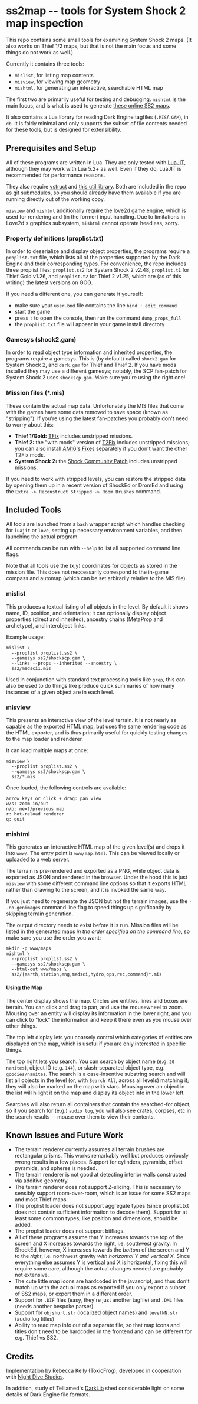 # ss2map -- tools for System Shock 2 map inspection

This repo contains some small tools for examining System Shock 2 maps. (It also
works on Thief 1/2 maps, but that is not the main focus and some things do not
work as well.)

Currently it contains three tools:

- `mislist`, for listing map contents
- `misview`, for viewing map geometry
- `mishtml`, for generating an interactive, searchable HTML map

The first two are primarily useful for testing and debugging. `mishtml` is the
main focus, and is what is used to generate [these online SS2 maps](https://funkyhorror.ancilla.ca/toxicfrog/maps/ss2).

It also contains a Lua library for reading Dark Engine tagfiles (`.MIS`/`.GAM`),
in `db`. It is fairly minimal and only supports the subset of file contents needed
for these tools, but is designed for extensibility.

## Prerequisites and Setup

All of these programs are written in Lua. They are only tested with [LuaJIT](https://luajit.org/),
although they may work with Lua 5.2+ as well. Even if they do, LuaJIT is recommended
for performance reasons.

They also require [vstruct](https://github.com/toxicfrog/vstruct/) and
[this util library](https://github.com/toxicfrog/luautil/). Both are included in
the repo as git submodules, so you should already have them available if you are
running directly out of the working copy.

`misview` and `mishtml` additionally require the [love2d game engine](https://love2d.org/),
which is used for rendering and (in the former) input handling. Due to limitations
in Love2d's graphics subsystem, `mishtml` cannot operate headless, sorry.

### Property definitions (proplist.txt)

In order to deserialize and display object properties, the programs require a
`proplist.txt` file, which lists all of the properties supported by the Dark
Engine and their corresponding types. For convenience, the repo includes three
proplist files: `proplist.ss2` for System Shock 2 v2.48, `proplist.t1` for Thief
Gold v1.26, and `proplist.t2` for Thief 2 v1.25, which are (as of this writing)
the latest versions on GOG.

If you need a different one, you can generate it yourself:

- make sure your `user.bnd` file contains the line `bind : edit_command`
- start the game
- press `:` to open the console, then run the command `dump_props_full`
- the `proplist.txt` file will appear in your game install directory

### Gamesys (shock2.gam)

In order to read object type information and inherited properties, the programs
require a gamesys. This is (by default) called `shock2.gam` for System Shock 2,
and `dark.gam` for Thief and Thief 2. If you have mods installed they may use a
different gamesys; notably, the SCP fan-patch for System Shock 2 uses `shockscp.gam`.
Make sure you're using the right one!

### Mission files (*.mis)

These contain the actual map data. Unfortunately the MIS files that come with the
games have some data removed to save space (known as "stripping"). If you're using
the latest fan-patches you probably don't need to worry about this:

- **Thief 1/Gold:** [TFix](https://www.ttlg.com/forums/showthread.php?t=134733) includes unstripped missions.
- **Thief 2:** the "with mods" version of [T2Fix](https://www.ttlg.com/forums/showthread.php?t=149669) includes unstripped missions; you can also install [AM16's Fixes](https://www.ttlg.com/forums/showthread.php?t=141121) separately if you don't want the other T2Fix mods.
- **System Shock 2:** the [Shock Community Patch](https://www.systemshock.org/index.php?topic=7116.0) includes unstripped missions.

If you need to work with stripped levels, you can restore the stripped data by
opening them up in a recent version of ShockEd or DromEd and using the
`Extra -> Reconstruct Stripped -> Room Brushes` command.

## Included Tools

All tools are launched from a `bash` wrapper script which handles checking for
`luajit` or `love`, setting up necessary environment variables, and then launching
the actual program.

All commands can be run with `--help` to list all supported command line flags.

Note that all tools use the (x,y) coordinates for objects as stored in the mission
file. This does not neccessarily correspond to the in-game compass and automap
(which can be set arbirarily relative to the MIS file).

### mislist

This produces a textual listing of all objects in the level. By default it shows
name, ID, position, and orientation; it can optionally display object properties
(direct and inherited), ancestry chains (MetaProp and archetype), and interobject
links.

Example usage:

    mislist \
      --proplist proplist.ss2 \
      --gamesys ss2/shockscp.gam \
      --links --props --inherited --ancestry \
      ss2/medsci1.mis

Used in conjunction with standard text processing tools like `grep`, this can also
be used to do things like produce quick summaries of how many instances of a given
object are in each level.

### misview

This presents an interactive view of the level terrain. It is not nearly as capable
as the exported HTML map, but uses the same rendering code as the HTML exporter,
and is thus primarily useful for quickly testing changes to the map loader and
renderer.

It can load multiple maps at once:

    misview \
      --proplist proplist.ss2 \
      --gamesys ss2/shockscp.gam \
      ss2/*.mis

Once loaded, the following controls are available:

    arrow keys or click + drag: pan view
    w/s: zoom in/out
    n/p: next/previous map
    r: hot-reload renderer
    q: quit

### mishtml

This generates an interactive HTML map of the given level(s) and drops it into `www/`.
The entry point is `www/map.html`. This can be viewed locally or uploaded to a web
server.

The terrain is pre-rendered and exported as a PNG, while object data is exported
as JSON and rendered in the browser. Under the hood this is just `misview` with
some different command line options so that it exports HTML rather than drawing
to the screen, and it is invoked the same way.

If you just need to regenerate the JSON but not the terrain images, use the
`--no-genimages` command line flag to speed things up significantly by skipping
terrain generation.

The output directory needs to exist before it is run. Mission files will be listed
in the generated maps *in the order specified on the command line*, so make sure
you use the order you want:

    mkdir -p www/maps
    mishtml \
      --proplist proplist.ss2 \
      --gamesys ss2/shockscp.gam \
      --html-out www/maps \
      ss2/{earth,station,eng,medsci,hydro,ops,rec,command}*.mis

#### Using the Map

The center display shows the map. Circles are entities, lines and boxes are terrain.
You can click and drag to pan, and use the mousewheel to zoom. Mousing over an entity
will display its information in the lower right, and you can click to "lock" the
information and keep it there even as you mouse over other things.

The top left display lets you coarsely control which categories of entities are
displayed on the map, which is useful if you are only interested in specific things.

The top right lets you search. You can search by object name (e.g. `20 nanites`),
object ID (e.g. `144`), or slash-separated object type, e.g. `goodies/nanites`.
The search is a case-insentive substring search and will list all objects in the
level (or, with `Search All`, across all levels) matching it; they will also be
marked on the map with stars. Mousing over an object in the list will hilight it
on the map and display its object info in the lower left.

Searches will also return all containers that contain the searched-for object, so
if you search for (e.g.) `audio log`, you will also see crates, corpses, etc in
the search results -- mouse over them to view their contents.

## Known Issues and Future Work

- The terrain renderer currently assumes all terrain brushes are rectangular prisms. This works remarkably well but produces obviously wrong results in a few places. Support for cylinders, pyramids, offset pyramids, and spheres is needed.
- The terrain renderer is not good at detecting interior walls constructed via additive geometry.
- The terrain renderer does not support Z-slicing. This is necessary to sensibly support room-over-room, which is an issue for some SS2 maps and most Thief maps.
- The proplist loader does not support aggregate types (since proplist.txt does not contain sufficient information to decode them). Support for at least some common types, like position and dimensions, should be added.
- The proplist loader does not support bitflags.
- All of these programs assume that Y increases towards the top of the screen and X increases towards the right, i.e. southwest gravity. In ShockEd, however, X increases towards the *bottom* of the screen and Y to the *right*, i.e. northwest gravity *with horizontal Y and vertical X*. Since everything else assumes Y is vertical and X is horizontal, fixing this will require some care, although the actual changes needed are probably not extensive.
- The cute little map icons are hardcoded in the javascript, and thus don't match up with the actual maps as exported if you only export a subset of SS2 maps, or export them in a different order.
- Support for `.DIF` files (easy, they're just another tagfile) and `.DML` files (needs another bespoke parser).
- Support for `objshort.str` (localized object names) and `levelNN.str` (audio log titles)
- Ability to read map info out of a separate file, so that map icons and titles don't need to be hardcoded in the frontend and can be different for e.g. Thief vs SS2.

## Credits

Implementation by Rebecca Kelly (ToxicFrog); developed in cooperation with
[Night Dive Studios](https://www.nightdivestudios.com/).

In addition, study of Telliamed's [DarkLib](https://whoopdedo.org/projects.php?dark)
shed considerable light on some details of Dark Engine file formats.

